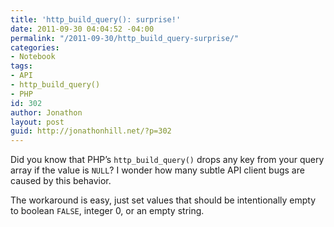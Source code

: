 ```yaml
---
title: 'http_build_query(): surprise!'
date: 2011-09-30 04:04:52 -04:00
permalink: "/2011-09-30/http_build_query-surprise/"
categories:
- Notebook
tags:
- API
- http_build_query()
- PHP
id: 302
author: Jonathon
layout: post
guid: http://jonathonhill.net/?p=302
---
```


Did you know that PHP&#8217;s `http_build_query()` drops any key from your query array if the value is `NULL`? I wonder how many subtle API client bugs are caused by this behavior.

The workaround is easy, just set values that should be intentionally empty to boolean `FALSE`, integer 0, or an empty string.